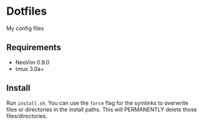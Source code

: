 # Dotfiles #
My config files

## Requirements ##
* NeoVim 0.9.0
* tmux 3.0a+

## Install ##
Run `install.sh`. You can use the `force` flag for the symlinks to overwrite files or directories in the install paths. This will PERMANENTLY delete those files/directories.

